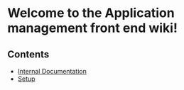 # Welcome to the Application management front end wiki!

## Contents
- [Internal Documentation](internal/home.md)
- [Setup](internal/setup)

